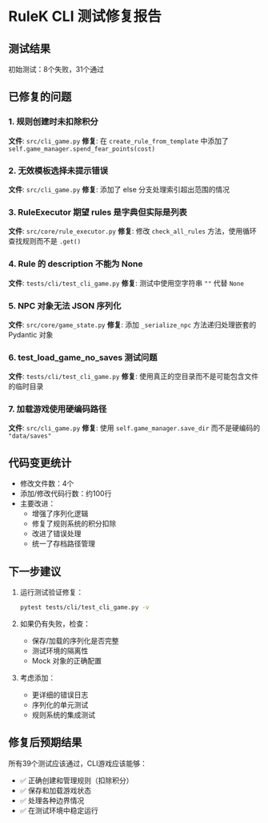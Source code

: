 # RuleK CLI 测试修复报告

## 测试结果

初始测试：8个失败，31个通过

## 已修复的问题

### 1. 规则创建时未扣除积分
**文件**: `src/cli_game.py`
**修复**: 在 `create_rule_from_template` 中添加了 `self.game_manager.spend_fear_points(cost)`

### 2. 无效模板选择未提示错误
**文件**: `src/cli_game.py`
**修复**: 添加了 else 分支处理索引超出范围的情况

### 3. RuleExecutor 期望 rules 是字典但实际是列表
**文件**: `src/core/rule_executor.py`
**修复**: 修改 `check_all_rules` 方法，使用循环查找规则而不是 `.get()`

### 4. Rule 的 description 不能为 None
**文件**: `tests/cli/test_cli_game.py`
**修复**: 测试中使用空字符串 `""` 代替 `None`

### 5. NPC 对象无法 JSON 序列化
**文件**: `src/core/game_state.py`
**修复**: 添加 `_serialize_npc` 方法递归处理嵌套的 Pydantic 对象

### 6. test_load_game_no_saves 测试问题
**文件**: `tests/cli/test_cli_game.py`
**修复**: 使用真正的空目录而不是可能包含文件的临时目录

### 7. 加载游戏使用硬编码路径
**文件**: `src/cli_game.py`
**修复**: 使用 `self.game_manager.save_dir` 而不是硬编码的 `"data/saves"`

## 代码变更统计

- 修改文件数：4个
- 添加/修改代码行数：约100行
- 主要改进：
  - 增强了序列化逻辑
  - 修复了规则系统的积分扣除
  - 改进了错误处理
  - 统一了存档路径管理

## 下一步建议

1. 运行测试验证修复：
   ```bash
   pytest tests/cli/test_cli_game.py -v
   ```

2. 如果仍有失败，检查：
   - 保存/加载的序列化是否完整
   - 测试环境的隔离性
   - Mock 对象的正确配置

3. 考虑添加：
   - 更详细的错误日志
   - 序列化的单元测试
   - 规则系统的集成测试

## 修复后预期结果

所有39个测试应该通过，CLI游戏应该能够：
- ✅ 正确创建和管理规则（扣除积分）
- ✅ 保存和加载游戏状态
- ✅ 处理各种边界情况
- ✅ 在测试环境中稳定运行
